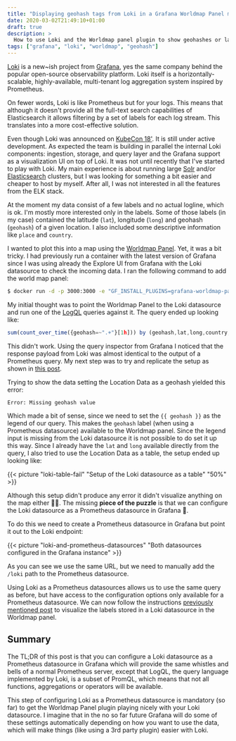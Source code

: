 ```yaml
---
title: "Displaying geohash tags from Loki in a Grafana Worldmap Panel map"
date: 2020-03-02T21:49:10+01:00
draft: true
description: >
  How to use Loki and the Worldmap panel plugin to show geohashes or latitude/longitude pairs in a map.
tags: ["grafana", "loki", "worldmap", "geohash"]
---
```


[Loki](https://grafana.com/oss/loki/) is a new~ish project from [Grafana](https://grafana.com), yes
the same company behind the popular open-source observability platform. Loki itself is a
horizontally-scalable, highly-available, multi-tenant log aggregation system inspired by Prometheus.

On fewer words, Loki is like Prometheus but for your logs. This means that although it doesn't
provide all the full-text search capabilities of Elasticsearch it allows filtering by a set of
labels for each log stream. This translates into a more cost-effective solution.

Even though Loki was announced on [KubeCon
18'](https://kccna18.sched.com/event/GrXC/on-the-oss-path-to-full-observability-with-grafana-david-kaltschmidt-grafana-labs).
It is still under active development. As expected the team is building in parallel the internal Loki
components: ingestion, storage, and query layer and the Grafana support as a visualization UI on top
of Loki. It was not until recently that I've started to play with Loki. My main experience is about
running large [Solr](https://lucene.apache.org/solr/) and/or
[Elasticsearch](https://www.elastic.co/de/elasticsearch) clusters, but I was looking for something
a bit easier and cheaper to host by myself. After all, I was not interested in all
the features from the ELK stack.

At the moment my data consist of a few labels and no actual logline, which is ok. I'm
mostly more interested only in the labels. Some of those labels (in my case) contained the latitude (`lat`),
longitude (`long`) and geohash (`geohash`) of a given location. I also included some descriptive
information like `place` and `country`.

I wanted to plot this into a map using the [Worldmap
Panel](https://grafana.com/grafana/plugins/grafana-worldmap-panel/installation). Yet, it was a bit
tricky. I had previously run a container with the latest version of Grafana since I was using
already the Explore UI from Grafana with the Loki datasource to check the incoming data. I ran the
following command to add the world map panel:

```bash
$ docker run -d -p 3000:3000 -e "GF_INSTALL_PLUGINS=grafana-worldmap-panel" grafana/grafana
```

My initial thought was to point the Worldmap Panel to the Loki datasource and run one of the
[LogQL](https://github.com/grafana/loki/blob/master/docs/logql.md) queries against it. The query
ended up looking like:

```js
sum(count_over_time({geohash=~".+"}[1h])) by (geohash,lat,long,country,place)
```

This didn't work. Using the query inspector from Grafana I noticed that the response payload
from Loki was almost identical to the output of a Prometheus query. My next step was
to try and replicate the setup as shown in [this
post](https://www.robustperception.io/using-geohashes-with-the-worldmap-panel-and-prometheus).

Trying to show the data setting the Location Data as a geohash yielded this error:
```
Error: Missing geohash value
```
Which made a bit of sense, since we need to set the `{{ geohash }}` as the legend of our query. This
makes the `geohash` label (when using a Prometheus datasource) available to the Worldmap panel. Since
the legend input is missing from the Loki datasource it is not possible to do set it up this way.
Since I already have the `lat` and `long` available directly from the query, I also tried to use the
Location Data as a table, the setup ended up looking like:

{{< picture "loki-table-fail" "Setup of the Loki datasource as a table" "50%" >}}

Although this setup didn't produce any error it didn't visualize anything on the map either 🤷‍♂️.
The missing **piece of the puzzle** is that we can configure the Loki datasource as a Prometheus
datasource in Grafana 🤯.

To do this we need to create a Prometheus datasource in Grafana but point it out to the Loki
endpoint:

{{< picture "loki-and-prometheus-datasources" "Both datasources configured in the Grafana instance" >}}

As you can see we use the same URL, but we need to manually add the `/loki` path to the Prometheus datasource.

Using Loki as a Prometheus datasources allows us to use the same query as before, but have
access to the configuration options only available for a Prometheus datasource. We can now follow the
instructions [previously mentioned
post](https://www.robustperception.io/using-geohashes-with-the-worldmap-panel-and-prometheus) to
visualize the labels stored in a Loki datasource in the Worldmap panel.

## Summary

The TL;DR of this post is that you can configure a Loki datasource as a Prometheus datasource
in Grafana which will provide the same whistles and bells of a normal Prometheus server, except that
LogQL, the query language implemented by Loki, is a subset of PromQL, which means that not all
functions, aggregations or operators will be available.

This step of configuring Loki as a Prometheus datasource is mandatory (so far) to get the Worldmap
Panel plugin playing nicely with your Loki datasource. I imagine that in the no so far future Grafana
will do some of these settings automatically depending on how you want to use the data, which will
make things (like using a 3rd party plugin) easier with Loki.
